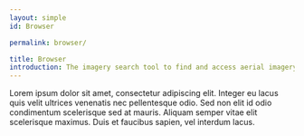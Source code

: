 ```yaml
---
layout: simple
id: Browser

permalink: browser/

title: Browser
introduction: The imagery search tool to find and access aerial imagery within OAM.
---
```


Lorem ipsum dolor sit amet, consectetur adipiscing elit. Integer eu lacus quis velit ultrices venenatis nec pellentesque odio. Sed non elit id odio condimentum scelerisque sed at mauris. Aliquam semper vitae elit scelerisque maximus. Duis et faucibus sapien, vel interdum lacus.